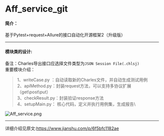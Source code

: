 # Aff_service_git
#### 简介：
基于Pytest+request+Allure的接口自动化开源框架2（升级版）

----
#### 模块类的设计:
备注：Charles导出接口应选择文件类型为`JSON Session File(.chlsj)`\
重要模块介绍：
>1、writeCase.py ：自动读取新的Charles文件，并自动生成测试用例 \
 2、apiMethod.py：封装request方法，可以支持多协议扩展（get\post\put）\
 3、checkResult.py：封装验证response方法\
 4、setupMain.py： 核心代码，定义并执行用例集，生成报告\
 
![Aff_service.png](https://upload-images.jianshu.io/upload_images/7116457-f7858815cc858a31.png?imageMogr2/auto-orient/strip%7CimageView2/2/w/1240)

----

详细介绍见原文:https://www.jianshu.com/p/6f5bfc1182ae
